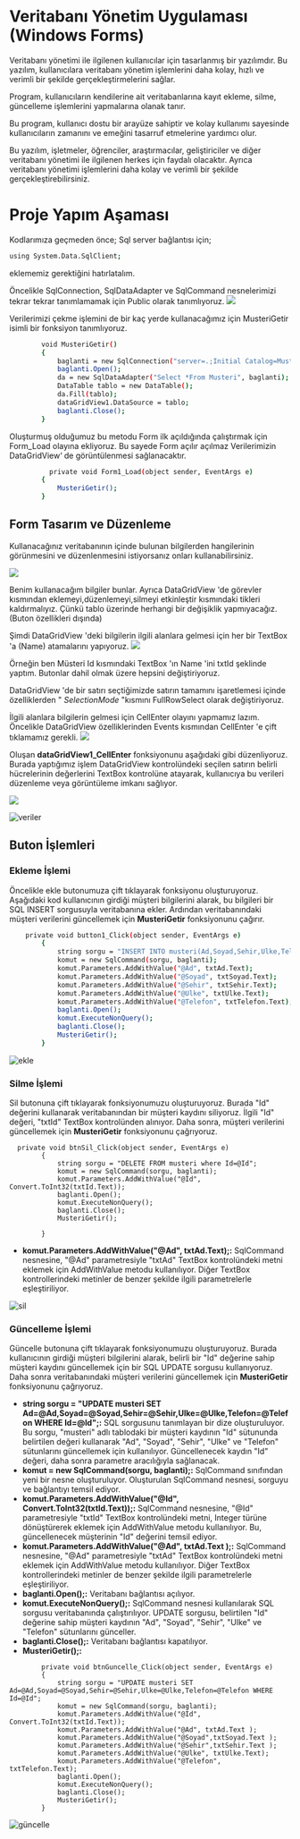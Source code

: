 # Veritabanı Yönetim Uygulaması (Windows Forms)

Veritabanı yönetimi ile ilgilenen kullanıcılar için tasarlanmış bir yazılımdır. Bu yazılım, kullanıcılara veritabanı yönetim işlemlerini daha kolay, hızlı ve verimli bir şekilde gerçekleştirmelerini sağlar.

Program, kullanıcıların kendilerine ait veritabanlarına kayıt ekleme, silme, güncelleme işlemlerini yapmalarına olanak tanır.

Bu program, kullanıcı dostu bir arayüze sahiptir ve kolay kullanımı sayesinde kullanıcıların zamanını ve emeğini tasarruf etmelerine yardımcı olur.

Bu yazılım, işletmeler, öğrenciler, araştırmacılar, geliştiriciler ve diğer veritabanı yönetimi ile ilgilenen herkes için faydalı olacaktır. Ayrıca veritabanı yönetimi işlemlerini daha kolay ve verimli bir şekilde gerçekleştirebilirsiniz.

# Proje Yapım Aşaması
Kodlarımıza geçmeden önce;
Sql server bağlantısı için;

```bash
using System.Data.SqlClient;
```
eklememiz gerektiğini hatırlatalım.

Öncelikle SqlConnection, SqlDataAdapter ve SqlCommand nesnelerimizi tekrar tekrar tanımlamamak için Public olarak tanımlıyoruz.
![](https://i.hizliresim.com/b8frrxw.png)

Verilerimizi çekme işlemini de bir kaç yerde kullanacağımız için MusteriGetir isimli bir fonksiyon tanımlıyoruz.

```bash
        void MusteriGetir()
        {
            baglanti = new SqlConnection("server=.;Initial Catalog=MusteriSiparis;Integrated Security=SSPI");
            baglanti.Open();
            da = new SqlDataAdapter("Select *From Musteri", baglanti);
            DataTable tablo = new DataTable();
            da.Fill(tablo);
            dataGridView1.DataSource = tablo;
            baglanti.Close();
        }
```
Oluşturmuş olduğumuz bu metodu Form ilk açıldığında çalıştırmak için Form_Load olayına ekliyoruz. Bu sayede Form açılır açılmaz Verilerimizin DataGridView‘ de görüntülenmesi sağlanacaktır.

```bash
          private void Form1_Load(object sender, EventArgs e)
        {
            MusteriGetir();
        }
```
## Form Tasarım ve Düzenleme
Kullanacağınız veritabanının içinde bulunan bilgilerden hangilerinin görünmesini ve düzenlenmesini istiyorsanız onları kullanabilirsiniz.

![](https://i.hizliresim.com/57mf0jm.png)

Benim kullanacağım bilgiler bunlar. Ayrıca DataGridView 'de görevler kısmından eklemeyi,düzenlemeyi,silmeyi etkinleştir kısmındaki tikleri kaldırmalıyız. Çünkü tablo üzerinde herhangi bir değişiklik yapmıyacağız. (Buton özellikleri dışında)

Şimdi DataGridView 'deki bilgilerin ilgili alanlara gelmesi için her bir TextBox 'a (Name) atamalarını yapıyoruz.
![](https://i.hizliresim.com/ow2335l.png)

Örneğin ben Müsteri Id kısmındaki TextBox 'ın Name 'ini txtId şeklinde yaptım. Butonlar dahil olmak üzere hepsini değiştiriyoruz.

DataGridView 'de bir satırı seçtiğimizde satırın tamamını işaretlemesi içinde özelliklerden " _SelectionMode_ "kısmını FullRowSelect olarak değiştiriyoruz.

İlgili alanlara bilgilerin gelmesi için CellEnter olayını yapmamız lazım. Öncelikle DataGridView özelliklerinden Events kısmından CellEnter 'e çift tıklamamız gerekli.
![](https://i.hizliresim.com/bwdxqat.png)

Oluşan **dataGridView1_CellEnter** fonksiyonunu aşağıdaki gibi düzenliyoruz. Burada yaptığımız işlem DataGridView kontrolündeki seçilen satırın belirli hücrelerinin değerlerini TextBox kontrolüne atayarak, kullanıcıya bu verileri düzenleme veya görüntüleme imkanı sağlıyor.

![](https://i.hizliresim.com/b4t8lr0.png)

![veriler](https://github.com/mertbilger/Windows-Forms-ile-Veritabani-Yonetim-Arayuzu/assets/93099933/60750318-9ec5-4faa-b0b1-91a265310c01)


## Buton İşlemleri
### Ekleme İşlemi
Öncelikle ekle butonumuza çift tıklayarak fonksiyonu oluşturuyoruz.
Aşağıdaki kod kullanıcının girdiği müşteri bilgilerini alarak, bu bilgileri bir SQL INSERT sorgusuyla veritabanına ekler. Ardından veritabanındaki müşteri verilerini güncellemek için **MusteriGetir** fonksiyonunu çağırır.
```bash
    private void button1_Click(object sender, EventArgs e)
        {
            string sorgu = "INSERT INTO musteri(Ad,Soyad,Sehir,Ulke,Telefon) VALUES (@Ad,@Soyad,@Sehir,@Ulke,@Telefon)";
            komut = new SqlCommand(sorgu, baglanti);
            komut.Parameters.AddWithValue("@Ad", txtAd.Text);
            komut.Parameters.AddWithValue("@Soyad", txtSoyad.Text);
            komut.Parameters.AddWithValue("@Sehir", txtSehir.Text);
            komut.Parameters.AddWithValue("@Ulke", txtUlke.Text);
            komut.Parameters.AddWithValue("@Telefon", txtTelefon.Text);
            baglanti.Open();
            komut.ExecuteNonQuery();
            baglanti.Close();
            MusteriGetir();
        }
```

![ekle](https://github.com/mertbilger/Windows-Forms-ile-Veritabani-Yonetim-Arayuzu/assets/93099933/4085f657-49c8-4e01-b869-3f72a2860e52)


### Silme İşlemi

Sil butonuna çift tıklayarak fonksiyonumuzu oluşturuyoruz. Burada "Id" değerini kullanarak veritabanından bir müşteri kaydını siliyoruz. İlgili "Id" değeri, "txtId" TextBox kontrolünden alınıyor. Daha sonra, müşteri verilerini güncellemek için **MusteriGetir** fonksiyonunu çağrıyoruz.
```
  private void btnSil_Click(object sender, EventArgs e)
        {
            string sorgu = "DELETE FROM musteri where Id=@Id";
            komut = new SqlCommand(sorgu, baglanti);
            komut.Parameters.AddWithValue("@Id", Convert.ToInt32(txtId.Text));
            baglanti.Open();
            komut.ExecuteNonQuery();
            baglanti.Close();
            MusteriGetir();

        }
```
- **komut.Parameters.AddWithValue("@Ad", txtAd.Text);:** SqlCommand nesnesine, "@Ad" parametresiyle "txtAd" TextBox kontrolündeki metni eklemek için AddWithValue metodu kullanılıyor. Diğer TextBox kontrollerindeki metinler de benzer şekilde ilgili parametrelerle eşleştiriliyor.

![sil](https://github.com/mertbilger/Windows-Forms-ile-Veritabani-Yonetim-Arayuzu/assets/93099933/198a4e44-e3db-4c1a-a321-2077eecdb1cb)


### Güncelleme İşlemi
Güncelle butonuna çift tıklayarak fonksiyonumuzu oluşturuyoruz. Burada kullanıcının girdiği müşteri bilgilerini alarak, belirli bir "Id" değerine sahip müşteri kaydını güncellemek için bir SQL UPDATE sorgusu kullanıyoruz. Daha sonra veritabanındaki müşteri verilerini güncellemek için **MusteriGetir** fonksiyonunu çağrıyoruz.

- **string sorgu = "UPDATE musteri SET Ad=@Ad,Soyad=@Soyad,Sehir=@Sehir,Ulke=@Ulke,Telefon=@Telefon WHERE Id=@Id";:** SQL sorgusunu tanımlayan bir dize oluşturuluyor. Bu sorgu, "musteri" adlı tablodaki bir müşteri kaydının "Id" sütununda belirtilen değeri kullanarak "Ad", "Soyad", "Sehir", "Ulke" ve "Telefon" sütunlarını güncellemek için kullanılıyor. Güncellenecek kaydın "Id" değeri, daha sonra parametre aracılığıyla sağlanacak.
- **komut = new SqlCommand(sorgu, baglanti);:** SqlCommand sınıfından yeni bir nesne oluşturuluyor. Oluşturulan SqlCommand nesnesi, sorguyu ve bağlantıyı temsil ediyor.
- **komut.Parameters.AddWithValue("@Id", Convert.ToInt32(txtId.Text));:** SqlCommand nesnesine, "@Id" parametresiyle "txtId" TextBox kontrolündeki metni, Integer türüne dönüştürerek eklemek için AddWithValue metodu kullanılıyor. Bu, güncellenecek müşterinin "Id" değerini temsil ediyor.
- **komut.Parameters.AddWithValue("@Ad", txtAd.Text );:** SqlCommand nesnesine, "@Ad" parametresiyle "txtAd" TextBox kontrolündeki metni eklemek için AddWithValue metodu kullanılıyor. Diğer TextBox kontrollerindeki metinler de benzer şekilde ilgili parametrelerle eşleştiriliyor.
- **baglanti.Open();:** Veritabanı bağlantısı açılıyor.
- **komut.ExecuteNonQuery();:** SqlCommand nesnesi kullanılarak SQL sorgusu veritabanında çalıştırılıyor. UPDATE sorgusu, belirtilen "Id" değerine sahip müşteri kaydının "Ad", "Soyad", "Sehir", "Ulke" ve "Telefon" sütunlarını günceller.
- **baglanti.Close();:** Veritabanı bağlantısı kapatılıyor.
- **MusteriGetir();:**
```
        private void btnGuncelle_Click(object sender, EventArgs e)
        {
            string sorgu = "UPDATE musteri SET Ad=@Ad,Soyad=@Soyad,Sehir=@Sehir,Ulke=@Ulke,Telefon=@Telefon WHERE Id=@Id";
            komut = new SqlCommand(sorgu, baglanti);
            komut.Parameters.AddWithValue("@Id", Convert.ToInt32(txtId.Text));
            komut.Parameters.AddWithValue("@Ad", txtAd.Text );
            komut.Parameters.AddWithValue("@Soyad",txtSoyad.Text );
            komut.Parameters.AddWithValue("@Sehir",txtSehir.Text );
            komut.Parameters.AddWithValue("@Ulke", txtUlke.Text);
            komut.Parameters.AddWithValue("@Telefon", txtTelefon.Text);
            baglanti.Open();
            komut.ExecuteNonQuery();
            baglanti.Close();
            MusteriGetir();
        }
````

![güncelle](https://github.com/mertbilger/Windows-Forms-ile-Veritabani-Yonetim-Arayuzu/assets/93099933/aca272b3-c83e-4a09-902c-8b78313db09d)


